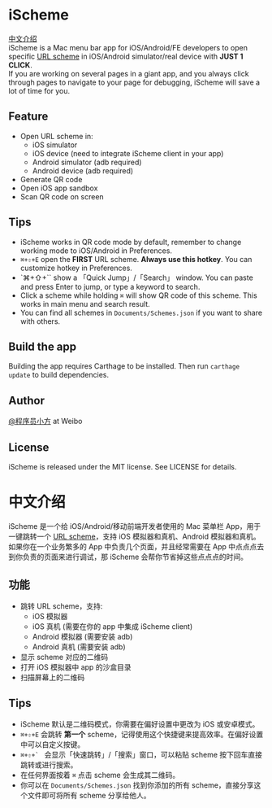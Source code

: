 # iScheme
[中文介绍](https://github.com/daryl5/iScheme#中文介绍)  
iScheme is a Mac menu bar app for iOS/Android/FE developers to open specific [URL scheme](https://developer.apple.com/library/content/featuredarticles/iPhoneURLScheme_Reference/Introduction/Introduction.html) in iOS/Android simulator/real device with **JUST 1 CLICK**.  
If you are working on several pages in a giant app, and you always click through pages to navigate to your page for debugging, iScheme will save a lot of time for you.

## Feature
- Open URL scheme in:
   - iOS simulator
   - iOS device (need to integrate iScheme client in your app)
   - Android simulator (adb required)
   - Android device (adb required)
- Generate QR code
- Open iOS app sandbox
- Scan QR code on screen

## Tips
- iScheme works in QR code mode by default, remember to change working mode to iOS/Android in Preferences.
- `⌘+⇧+E` open the **FIRST** URL scheme. **Always use this hotkey**. You can customize hotkey in Preferences.
- `⌘+⇧+\`` show a 「Quick Jump」/「Search」 window. You can paste and press Enter to jump, or type a keyword to search.
- Click a scheme while holding `⌘` will show QR code of this scheme. This works in main menu and search result.
- You can find all schemes in `Documents/Schemes.json` if you want to share with others.

## Build the app
Building the app requires Carthage to be installed. Then run `carthage update` to build dependencies.

## Author
[@程序员小方](https://weibo.com/wuyunpeng) at Weibo

## License
iScheme is released under the MIT license. See LICENSE for details.

# 中文介绍
iScheme 是一个给 iOS/Android/移动前端开发者使用的 Mac 菜单栏 App，用于一键跳转一个 [URL scheme](https://developer.apple.com/library/content/featuredarticles/iPhoneURLScheme_Reference/Introduction/Introduction.html)，支持 iOS 模拟器和真机、Android 模拟器和真机。  
如果你在一个业务繁多的 App 中负责几个页面，并且经常需要在 App 中点点点去到你负责的页面来进行调试，那 iScheme 会帮你节省掉这些点点点的时间。

## 功能
- 跳转 URL scheme，支持:
   - iOS 模拟器
   - iOS 真机 (需要在你的 app 中集成 iScheme client)
   - Android 模拟器 (需要安装 adb)
   - Android 真机 (需要安装 adb)
- 显示 scheme 对应的二维码
- 打开 iOS 模拟器中 app 的沙盒目录
- 扫描屏幕上的二维码

## Tips
- iScheme 默认是二维码模式，你需要在偏好设置中更改为 iOS 或安卓模式。
- `⌘+⇧+E` 会跳转 **第一个** scheme，记得使用这个快捷键来提高效率。在偏好设置中可以自定义按键。
- ``⌘+⇧+` `` 会显示「快速跳转」/「搜索」窗口，可以粘贴 scheme 按下回车直接跳转或进行搜索。
- 在任何界面按着 `⌘` 点击 scheme 会生成其二维码。
- 你可以在 `Documents/Schemes.json` 找到你添加的所有 scheme，直接分享这个文件即可将所有 scheme 分享给他人。